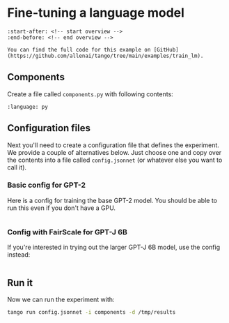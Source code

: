 # Fine-tuning a language model

```{include} ../../../examples/train_lm/README.md
:start-after: <!-- start overview -->
:end-before: <!-- end overview -->
```

```{tip}
You can find the full code for this example on [GitHub](https://github.com/allenai/tango/tree/main/examples/train_lm).
```

## Components

Create a file called `components.py` with following contents:

```{literalinclude} ../../../examples/train_lm/components.py
:language: py
```

## Configuration files

Next you'll need to create a configuration file that defines the experiment. We provide a couple of alternatives below. Just choose one and copy over the contents into a file called `config.jsonnet` (or whatever else you want to call it).

### Basic config for GPT-2

Here is a config for training the base GPT-2 model. You should be able to run this even if you don't have a GPU.

```{literalinclude} ../../../examples/train_lm/config.jsonnet
```

### Config with FairScale for GPT-J 6B

If you're interested in trying out the larger GPT-J 6B model, use the config instead:

```{literalinclude} ../../../examples/train_lm/config-fairscale.jsonnet
```

## Run it

Now we can run the experiment with:

```bash
tango run config.jsonnet -i components -d /tmp/results
```
